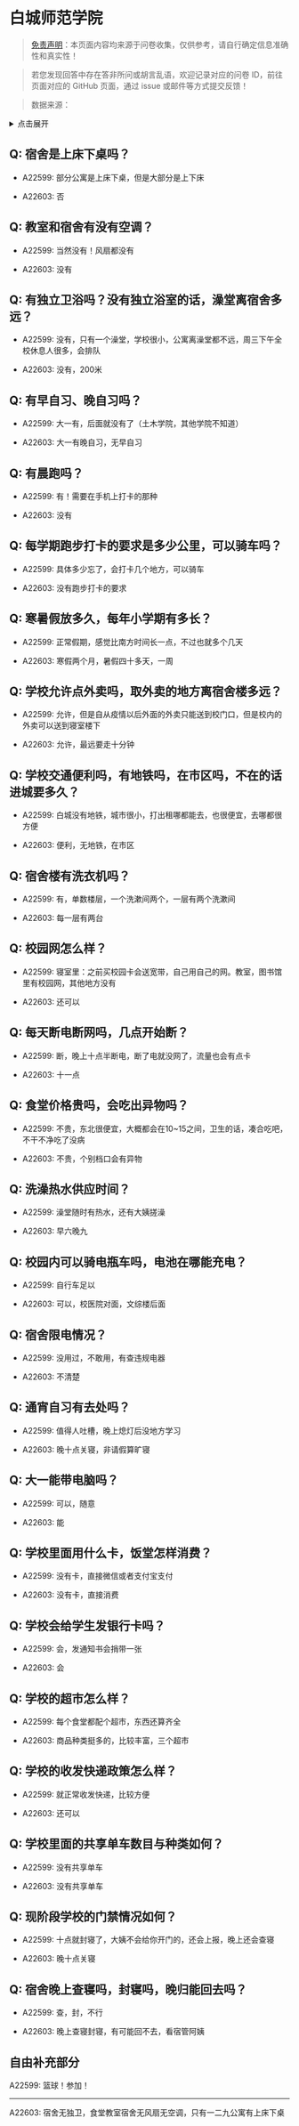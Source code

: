 # 白城师范学院

> [免责声明](https://colleges.chat/#_3)：本页面内容均来源于问卷收集，仅供参考，请自行确定信息准确性和真实性！

> 若您发现回答中存在答非所问或胡言乱语，欢迎记录对应的问卷 ID，前往页面对应的 GitHub 页面，通过 issue 或邮件等方式提交反馈！

> 数据来源：

<details><summary>点击展开</summary>
<ul>
<li>A22599: 匿名 (2024 年 06 月)</li>
<li>A22603: 2799424334@qq.com (2024 年 06 月)</li>
</ul>
</details>

## Q: 宿舍是上床下桌吗？

- A22599: 部分公寓是上床下桌，但是大部分是上下床

- A22603: 否

## Q: 教室和宿舍有没有空调？

- A22599: 当然没有！风扇都没有

- A22603: 没有

## Q: 有独立卫浴吗？没有独立浴室的话，澡堂离宿舍多远？

- A22599: 没有，只有一个澡堂，学校很小，公寓离澡堂都不远，周三下午全校休息人很多，会排队

- A22603: 没有，200米

## Q: 有早自习、晚自习吗？

- A22599: 大一有，后面就没有了（土木学院，其他学院不知道）

- A22603: 大一有晚自习，无早自习

## Q: 有晨跑吗？

- A22599: 有！需要在手机上打卡的那种

- A22603: 没有

## Q: 每学期跑步打卡的要求是多少公里，可以骑车吗？

- A22599: 具体多少忘了，会打卡几个地方，可以骑车

- A22603: 没有跑步打卡的要求

## Q: 寒暑假放多久，每年小学期有多长？

- A22599: 正常假期，感觉比南方时间长一点，不过也就多个几天

- A22603: 寒假两个月，暑假四十多天，一周

## Q: 学校允许点外卖吗，取外卖的地方离宿舍楼多远？

- A22599: 允许，但是自从疫情以后外面的外卖只能送到校门口，但是校内的外卖可以送到寝室楼下

- A22603: 允许，最远要走十分钟

## Q: 学校交通便利吗，有地铁吗，在市区吗，不在的话进城要多久？

- A22599: 白城没有地铁，城市很小，打出租哪都能去，也很便宜，去哪都很方便

- A22603: 便利，无地铁，在市区

## Q: 宿舍楼有洗衣机吗？

- A22599: 有，单数楼层，一个洗漱间两个，一层有两个洗漱间

- A22603: 每一层有两台

## Q: 校园网怎么样？

- A22599: 寝室里：之前买校园卡会送宽带，自己用自己的网。教室，图书馆里有校园网，其他地方没有

- A22603: 还可以

## Q: 每天断电断网吗，几点开始断？

- A22599: 断，晚上十点半断电，断了电就没网了，流量也会有点卡

- A22603: 十一点

## Q: 食堂价格贵吗，会吃出异物吗？

- A22599: 不贵，东北很便宜，大概都会在10\~15之间，卫生的话，凑合吃吧，不干不净吃了没病

- A22603: 不贵，个别档口会有异物

## Q: 洗澡热水供应时间？

- A22599: 澡堂随时有热水，还有大姨搓澡

- A22603: 早六晚九

## Q: 校园内可以骑电瓶车吗，电池在哪能充电？

- A22599: 自行车足以

- A22603: 可以，校医院对面，文综楼后面

## Q: 宿舍限电情况？

- A22599: 没用过，不敢用，有查违规电器

- A22603: 不清楚

## Q: 通宵自习有去处吗？

- A22599: 值得人吐槽，晚上熄灯后没地方学习

- A22603: 晚十点关寝，非请假算旷寝

## Q: 大一能带电脑吗？

- A22599: 可以，随意

- A22603: 能

## Q: 学校里面用什么卡，饭堂怎样消费？

- A22599: 没有卡，直接微信或者支付宝支付

- A22603: 没有卡，直接消费

## Q: 学校会给学生发银行卡吗？

- A22599: 会，发通知书会捎带一张

- A22603: 会

## Q: 学校的超市怎么样？

- A22599: 每个食堂都配个超市，东西还算齐全

- A22603: 商品种类挺多的，比较丰富，三个超市

## Q: 学校的收发快递政策怎么样？

- A22599: 就正常收发快递，比较方便

- A22603: 还可以

## Q: 学校里面的共享单车数目与种类如何？

- A22599: 没有共享单车

- A22603: 没有共享单车

## Q: 现阶段学校的门禁情况如何？

- A22599: 十点就封寝了，大姨不会给你开门的，还会上报，晚上还会查寝

- A22603: 晚十点关寝

## Q: 宿舍晚上查寝吗，封寝吗，晚归能回去吗？

- A22599: 查，封，不行

- A22603: 晚上查寝封寝，有可能回不去，看宿管阿姨

## 自由补充部分

A22599: 篮球！参加！

***

A22603: 宿舍无独卫，食堂教室宿舍无风扇无空调，只有一二九公寓有上床下桌
